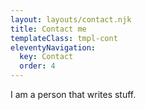 ```yaml
---
layout: layouts/contact.njk
title: Contact me
templateClass: tmpl-cont
eleventyNavigation:
  key: Contact
  order: 4
---
```


I am a person that writes stuff.
